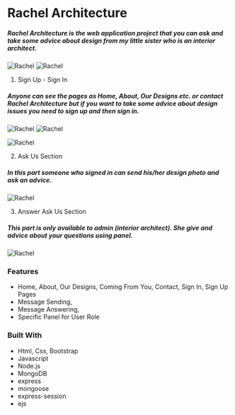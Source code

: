 # Rachel Architecture

##### Rachel Architecture is the web application project that you can ask and take some advice about design from my little sister who is an interior architect.


![Rachel](https://media.giphy.com/media/X0J2NkGzsFvKCFyraT/giphy.gif) ![Rachel](https://media.giphy.com/media/8KaUecsOMZG0zkJKIs/giphy.gif)

1. Sign Up - Sign In
##### Anyone can see the pages as Home, About, Our Designs etc. or contact Rachel Architecture but if you want to take some advice about design issues you need to sign up and then sign in.

![Rachel](https://media.giphy.com/media/01KqsKvJXd2n25Xpk6/giphy.gif) ![Rachel](https://media.giphy.com/media/YuXSJIZmEugg6tRXBw/giphy.gif)

![Rachel](https://media.giphy.com/media/J4y8vtjU8cESzvqt3l/giphy.gif)

2. Ask Us Section
##### In this part someone who signed in can send his/her design photo and ask an advice.

![Rachel](https://media0.giphy.com/media/nPn5Id8FSOwg5UZ563/giphy.gif)

3. Answer Ask Us Section
##### This part is only available to admin (interior architect). She give and advice about your questions using panel.

![Rachel](https://media4.giphy.com/media/kbTqxhXlxiU7sELteZ/giphy.gif?cid=790b76117e5045f8feb8f235942666c3d3aed35a886a00c8&rid=giphy.gif&ct=g)

### Features
* Home, About, Our Designs, Coming From You, Contact, Sign In, Sign Up Pages
* Message Sending,
* Message Answering,
* Specific Panel for User Role

### Built With
* Html, Css, Bootstrap
* Javascript
* Node.js
* MongoDB
* express
* mongoose
* express-session
* ejs



